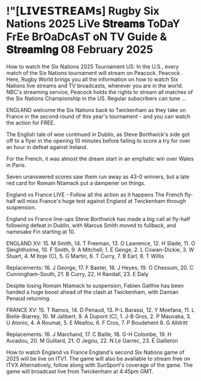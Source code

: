 # !"[𝗟𝗜𝗩𝗘𝗦𝗧𝗥𝗘𝗔𝗠𝘀] Rugby Six Nations 2025 LiVe 𝐒𝐭𝐫𝐞𝐚𝐦𝐬 ToDaY FrEe BrOaDcAsT oN TV Guide & 𝐒𝐭𝐫𝐞𝐚𝐦𝐢𝐧𝐠 08 February 2025

How to watch the Six Nations 2025 Tournament US: In the U.S., every match of the Six Nations tournament will stream on Peacock. Peacock . Here, Rugby World brings you all the information on how to watch Six Nations live streams and TV broadcasts, wherever you are in the world. NBC's streaming service, Peacock holds the rights to stream all matches of the Six Nations Championship in the US. Regular subscribers can tune ...

ENGLAND welcome the Six Nations back to Twickenham as they take on France in the second round of this year's tournament - and you can watch the action for FREE.

The English tale of woe continued in Dublin, as Steve Borthwick's side got off to a flyer in the opening 10 minutes before failing to score a try for over an hour in defeat against Ireland.

For the French, it was almost the dream start in an emphatic win over Wales in Paris.

Seven unanswered scores saw them run away as 43-0 winners, but a late red card for Romain Ntamack put a dampener on things.

England vs France LIVE - Follow all the action as it happens
The French fly-half will miss France's huge test against England at Twickenham through suspension.

England vs France line-ups
Steve Borthwick has made a big call at fly-half following defeat in Dublin, with Marcus Smith moved to fullback, and namesake Fin starting at 10.

ENGLAND XV: 15. M Smith, 14. T Freeman, 13. O Lawrence, 12. H Slade, 11. O Sleightholme, 10. F Smith, 9. A Mitchell; 1. E Genge, 2. L Cowan-Dickie, 3. W Stuart, 4. M Itoje (C), 5. G Martin, 6. T Curry, 7. B Earl, 8. T Willis

Replacements: 16. J George, 17. F Baxter, 18. J Heyes, 19. O Chessum, 20. C Cunningham-South, 21. B Curry, 22, H Randall, 23. E Daly

Despite losing Romain Ntamack to suspension, Fabien Galthie has been handed a huge boost ahead of the clash at Twickenham, with Damian Penaud returning.

FRANCE XV: 15. T Ramos, 14. D Penaud, 13. P-L Barassi, 12. Y Moefana, 11. L Bielle-Biarrey, 10. M Jalibert, 9. A Dupont (C), 1. J-B Gros, 2. P Mauvaka, 3. U Atonio, 4. A Roumat, 5. E Meafou, 6. F Cros, 7. P Boudehent 8. G Alldritt

Replacements: 16. J Marchand, 17. C Baille, 18. G-H Colombe, 19. H Auradou, 20. M Guillard, 21. O Jegou, 22. N Le Garrec, 23. É Gailleton

How to watch England vs France
England's second Six Nations game of 2025 will be live on ITV1.
The game will also be available to stream free on ITVX
Alternatively, follow along with SunSport's coverage of the game.
The game will broadcast live from Twickenham at 4:45pm GMT.
